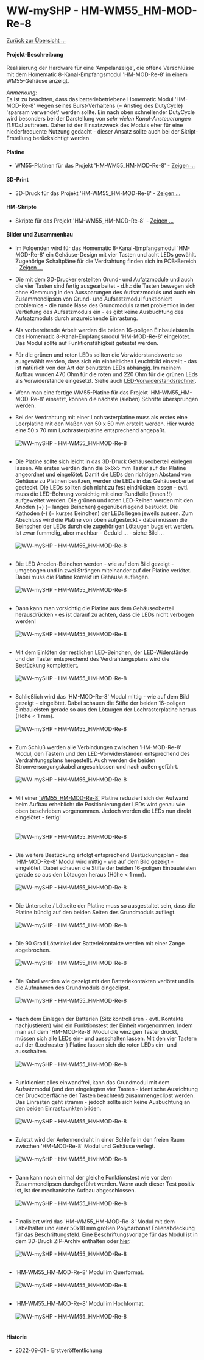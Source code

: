 # WW-mySHP - HM-WM55_HM-MOD-Re-8

[Zurück zur Übersicht ...](../README.md)

#### Projekt-Beschreibung

Realisierung der Hardware für eine 'Ampelanzeige', die offene Verschlüsse mit dem Homematic 8-Kanal-Empfangsmodul 'HM-MOD-Re-8' in einem WM55-Gehäuse anzeigt.

_Anmerkung:_</br>
Es ist zu beachten, dass das batteriebetriebene Homematic Modul 'HM-MOD-Re-8' wegen seines Burst-Verhaltens (= Anstieg des DutyCycle) 'sparsam verwendet' werden sollte. Ein nach oben schnellender DutyCycle wird besonders bei der Darstellung von _sehr vielen Kanal-Ansteuerungen (LEDs)_ auftreten. Daher ist der Einsatzzweck des Moduls eher für eine niederfrequente Nutzung gedacht - dieser Ansatz sollte auch bei der Skript-Erstellung berücksichtigt werden.

#### Platine
- WM55-Platinen für das Projekt 'HM-WM55_HM-MOD-Re-8' - [Zeigen ...](https://github.com/wolwin/WW-myPCB/blob/master/PCB_WM55_HM-MOD-Re-8/README.md)

#### 3D-Print
- 3D-Druck für das Projekt 'HM-WM55_HM-MOD-Re-8' - [Zeigen ...](https://github.com/wolwin/WW-my3DP/blob/master/3DP_HM-WM55_HM-MOD-Re-8/README.md)

#### HM-Skripte
- Skripte für das Projekt 'HM-WM55_HM-MOD-Re-8' - [Zeigen ...](./README_SW.md)

#### Bilder und Zusammenbau
- Im Folgenden wird für das Homematic 8-Kanal-Empfangsmodul 'HM-MOD-Re-8' ein Gehäuse-Design mit vier Tasten und acht LEDs gewählt. Zugehörige Schaltpläne für die Verdrahtung finden sich im PCB-Bereich - [Zeigen ...](https://github.com/wolwin/WW-myPCB/blob/master/PCB_WM55_HM-MOD-Re-8/README.md#schaltplan)

- Die mit dem 3D-Drucker erstellten Grund- und Aufatzmodule und auch die vier Tasten sind fertig ausgearbeitet - d.h.: die Tasten bewegen sich ohne Klemmung in den Aussparungen des Aufsatzmoduls und auch ein Zusammenclipsen von Grund- und Aufsastzmodul funktioniert problemlos - die runde Nase des Grundmoduls rastet problemlos in der Vertiefung des Aufsatzmoduls ein - es gibt keine Ausbuchtung des Aufsatzmoduls durch unzureichende Einrastung.

- Als vorbereitende Arbeit werden die beiden 16-poligen Einbauleisten in das Homematic 8-Kanal-Empfangsmodul 'HM-MOD-Re-8' eingelötet. Das Modul sollte auf Funktionsfähigkeit getestet werden.</br>

- Für die grünen und roten LEDs sollten die Vorwiderstandswerte so ausgewählt werden, dass sich ein einheitliches Leuchtbild einstellt - das ist natürlich von der Art der benutzten LEDs abhängig. Im meinem Aufbau wurden 470 Ohm für die roten und 220 Ohm für die grünen LEds als Vorwiderstände eingesetzt. Siehe auch [LED-Vorwiderstandsrechner](https://www.elektronik-kompendium.de/sites/bau/1109111.htm).

- Wenn man eine fertige WM55-Platine für das Projekt 'HM-WM55_HM-MOD-Re-8' einsetzt, können die nächste (sieben) Schritte übersprungen werden.

- Bei der Verdrahtung mit einer Lochrasterplatine muss als erstes eine Leerplatine mit den Maßen von 50 x 50 mm erstellt werden. Hier wurde eine 50 x 70 mm Lochrasterplatine entsprechend angepaßt.
  <br><br>
  ![WW-mySHP - HM-WM55_HM-MOD-Re-8](./img/SHP_HM-WM55_HM-MOD-Re-8_01.jpg "")
  <br><br>
- Die Platine sollte sich leicht in das 3D-Druck Gehäuseoberteil einlegen lassen. Als erstes werden dann die 6x6x5 mm Taster auf der Platine angeordnet und eingelötet. Damit die LEDs den richtigen Abstand von Gehäuse zu Platinen besitzen, werden die LEDs in das Gehäuseoberteil gesteckt. Die LEDs sollten sich nicht zu fest eindrücken lassen - evtl. muss die LED-Bohrung vorsichtig mit einer Rundfeile (innen !!) aufgeweitet werden. Die grünen und roten LED-Reihen werden mit den Anoden (+) (= langes Beinchen) gegenüberliegend bestückt. Die Kathoden (-) (= kurzes Beinchen) der LEDs liegen jeweils aussen. Zum Abschluss wird die Platine von oben aufgesteckt - dabei müssen die Beinschen der LEDs durch die zugehörigen Lötaugen bugsiert werden. Ist zwar fummelig, aber machbar - Geduld ... - siehe Bild ...
  <br><br>
  ![WW-mySHP - HM-WM55_HM-MOD-Re-8](./img/SHP_HM-WM55_HM-MOD-Re-8_02.jpg "")
  <br><br>
- Die LED Anoden-Beinchen werden - wie auf dem Bild gezeigt - umgebogen und in zwei Strängen miteinander auf der Platine verlötet. Dabei muss die Platine korrekt im Gehäuse aufliegen.
  <br><br>
  ![WW-mySHP - HM-WM55_HM-MOD-Re-8](./img/SHP_HM-WM55_HM-MOD-Re-8_03.jpg "")
  <br><br>
- Dann kann man vorsichtig die Platine aus dem Gehäuseoberteil herausdrücken - es ist darauf zu achten, dass die LEDs nicht verbogen werden!
  <br><br>
  ![WW-mySHP - HM-WM55_HM-MOD-Re-8](./img/SHP_HM-WM55_HM-MOD-Re-8_04.jpg "")
  <br><br>
- Mit dem Einlöten der restlichen LED-Beinchen, der LED-Widerstände und der Taster entsprechend des Verdrahtungsplans wird die Bestückung komplettiert.
  <br><br>
  ![WW-mySHP - HM-WM55_HM-MOD-Re-8](./img/SHP_HM-WM55_HM-MOD-Re-8_05.jpg "")
  <br><br>
- Schließlich wird das 'HM-MOD-Re-8' Modul mittig - wie auf dem Bild gezeigt - eingelötet. Dabei schauen die Stifte der beiden 16-poligen Einbauleisten gerade so aus den Lötaugen der Lochrasterplatine heraus (Höhe < 1 mm).
  <br><br>
  ![WW-mySHP - HM-WM55_HM-MOD-Re-8](./img/SHP_HM-WM55_HM-MOD-Re-8_06.jpg "")
  <br><br>
- Zum Schluß werden alle Verbindungen zwischen 'HM-MOD-Re-8' Modul, den Tastern und den LED-Vorwiderständen entsprechend des Verdrahtungsplans hergestellt. Auch werden die beiden Stromversorgungskabel angeschlossen und nach außen geführt.
  <br><br>
  ![WW-mySHP - HM-WM55_HM-MOD-Re-8](./img/SHP_HM-WM55_HM-MOD-Re-8_07.jpg "")
  <br><br>
- Mit einer ['WM55_HM-MOD-Re-8'](https://github.com/wolwin/WW-myPCB/blob/master/PCB_WM55_HM-MOD-Re-8/README.md) Platine reduziert sich der Aufwand beim Aufbau erheblich: die Positionierung der LEDs wird genau wie oben beschrieben vorgenommen. Jedoch werden die LEDs nun direkt eingelötet - fertig!  
  <br><br>
  ![WW-mySHP - HM-WM55_HM-MOD-Re-8](./img/SHP_HM-WM55_HM-MOD-Re-8_08.jpg "")
  <br><br>
- Die weitere Bestückung erfolgt entsprechend Bestückungsplan - das 'HM-MOD-Re-8' Modul wird mittig - wie auf dem Bild gezeigt - eingelötet. Dabei schauen die Stifte der beiden 16-poligen Einbauleisten gerade so aus den Lötaugen heraus (Höhe < 1 mm).
  <br><br>
  ![WW-mySHP - HM-WM55_HM-MOD-Re-8](./img/SHP_HM-WM55_HM-MOD-Re-8_09.jpg "")
  <br><br>
- Die Unterseite / Lötseite der Platine muss so ausgestaltet sein, dass die Platine bündig auf den beiden Seiten des Grundmoduls aufliegt.
  <br><br>
  ![WW-mySHP - HM-WM55_HM-MOD-Re-8](./img/SHP_HM-WM55_HM-MOD-Re-8_10.jpg "")
  <br><br>
- Die 90 Grad Lötwinkel der Batteriekontakte werden mit einer Zange abgebrochen.
  <br><br>
  ![WW-mySHP - HM-WM55_HM-MOD-Re-8](./img/SHP_HM-WM55_HM-MOD-Re-8_11.jpg "")
  <br><br>
- Die Kabel werden wie gezeigt mit den Batteriekontakten verlötet und in die Aufnahmen des Grundmoduls eingeclipst.
  <br><br>
  ![WW-mySHP - HM-WM55_HM-MOD-Re-8](./img/SHP_HM-WM55_HM-MOD-Re-8_12.jpg "")
  <br><br>
- Nach dem Einlegen der Batterien (Sitz kontrollieren - evtl. Kontakte nachjustieren) wird ein Funktionstest der Einheit vorgenommen. Indem man auf dem 'HM-MOD-Re-8' Modul die winzigen Taster drückt, müssen sich alle LEDs ein- und ausschalten lassen. Mit den vier Tastern auf der (Lochraster-) Platine lassen sich die roten LEDs ein- und ausschalten.
  <br><br>
  ![WW-mySHP - HM-WM55_HM-MOD-Re-8](./img/SHP_HM-WM55_HM-MOD-Re-8_13.jpg "")
  <br><br>
- Funktioniert alles einwandfrei, kann das Grundmodul mit dem Aufsatzmodul (und den eingelegten vier Tasten - identische Ausrichtung der Druckoberfläche der Tasten beachten!) zusammengeclipst werden. Das Einrasten geht stramm - jedoch sollte sich keine Ausbuchtung an den beiden Einrastpunkten bilden.
  <br><br>
  ![WW-mySHP - HM-WM55_HM-MOD-Re-8](./img/SHP_HM-WM55_HM-MOD-Re-8_14.jpg "")
  <br><br>
- Zuletzt wird der Antennendraht in einer Schleife in den freien Raum zwischen 'HM-MOD-Re-8' Modul und Gehäuse verlegt.
  <br><br>
  ![WW-mySHP - HM-WM55_HM-MOD-Re-8](./img/SHP_HM-WM55_HM-MOD-Re-8_15.jpg "")
  <br><br>
- Dann kann noch einmal der gleiche Funktionstest wie vor dem Zusammenclipsen durchgeführt werden. Wenn auch dieser Test positiv ist, ist der mechanische Aufbau abgeschlossen.
  <br><br>
  ![WW-mySHP - HM-WM55_HM-MOD-Re-8](./img/SHP_HM-WM55_HM-MOD-Re-8_16.jpg "")
  <br><br>
- Finalisiert wird das 'HM-WM55_HM-MOD-Re-8' Modul mit dem Labelhalter und einer 50x18 mm großen Polycarbonat Folienabdeckung für das Beschriftungsfeld. Eine Beschriftungsvorlage für das Modul ist in dem 3D-Druck ZIP-Archiv enthalten oder [hier](./bin/Paper_Label.zip "").
  <br><br>
  ![WW-mySHP - HM-WM55_HM-MOD-Re-8](./img/SHP_HM-WM55_HM-MOD-Re-8_17.jpg "")
  <br><br>
- 'HM-WM55_HM-MOD-Re-8' Modul im Querformat.
  <br><br>
  ![WW-mySHP - HM-WM55_HM-MOD-Re-8](./img/SHP_HM-WM55_HM-MOD-Re-8_18.jpg "")
  <br><br>
- 'HM-WM55_HM-MOD-Re-8' Modul im Hochformat.
  <br><br>
  ![WW-mySHP - HM-WM55_HM-MOD-Re-8](./img/SHP_HM-WM55_HM-MOD-Re-8_19.jpg "")
  <br><br>

#### Historie
- 2022-09-01 - Erstveröffentlichung
